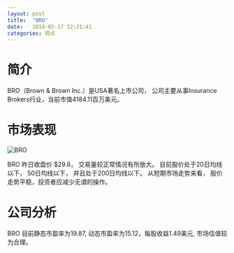 ```yaml
---
layout: post
title:  "BRO"
date:   2014-02-17 12:21:41
categories: 观点
---
```


# 简介
BRO（Brown & Brown Inc.）是USA著名上市公司，
公司主要从事Insurance Brokers行业，当前市值4184.11百万美元。

# 市场表现

![BRO](http://finviz.com/chart.ashx?t=BRO&ty=c&ta=1&p=d&s=l)

BRO 昨日收盘价 $29.6，
交易量较正常情况有所放大。
目前股价处于20日均线以下，
50日均线以下，
并且处于200日均线以下。
从短期市场走势来看，
股价走势平稳，投资者应减少无谓的操作。

# 公司分析
BRO 目前静态市盈率为19.87, 动态市盈率为15.12，每股收益1.49美元,
市场估值较为合理。
